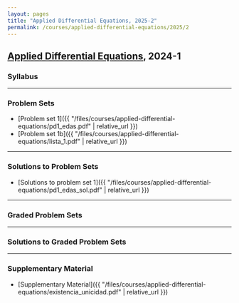 ```yaml
---
layout: pages
title: "Applied Differential Equations, 2025-2"
permalink: /courses/applied-differential-equations/2025/2
---
```



## [Applied Differential Equations](#), 2024-1

### Syllabus

---

### Problem Sets
- [Problem set 1]({{ "/files/courses/applied-differential-equations/pd1_edas.pdf" | relative_url }})
- [Problem set 1b]({{ "/files/courses/applied-differential-equations/lista_1.pdf" | relative_url }})
---

### Solutions to Problem Sets
- [Solutions to problem set 1]({{ "/files/courses/applied-differential-equations/pd1_edas_sol.pdf" | relative_url }})

---

### Graded Problem Sets

---

### Solutions to Graded Problem Sets

---

### Supplementary Material
- [Supplementary Material]({{ "/files/courses/applied-differential-equations/existencia_unicidad.pdf" | relative_url }})
